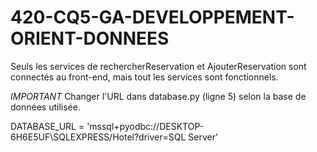 # 420-CQ5-GA-DEVELOPPEMENT-ORIENT-DONNEES


Seuls les services de rechercherReservation et AjouterReservation sont connectés au front-end, mais tout les services sont fonctionnels.

*IMPORTANT*
Changer l'URL dans database.py (ligne 5) selon la base de données utilisée.

DATABASE_URL = 'mssql+pyodbc://DESKTOP-6H6E5UF\\SQLEXPRESS/Hotel?driver=SQL Server'
